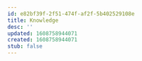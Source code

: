 ```yaml
---
id: e82bf39f-2f51-474f-af2f-5b402529108e
title: Knowledge
desc: ''
updated: 1608758944071
created: 1608758944071
stub: false
---
```


